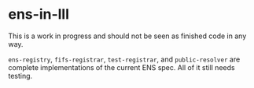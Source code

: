 # ens-in-lll
This is a work in progress and should not be seen as finished code in any way.

`ens-registry`, `fifs-registrar`, `test-registrar`, and `public-resolver` are complete implementations of the current ENS spec. All of it still needs testing.
